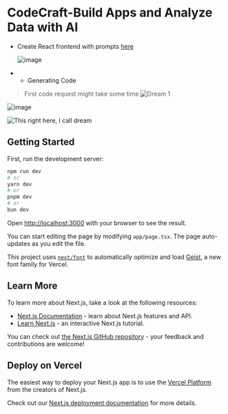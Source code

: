 # CodeCraft-Build Apps and Analyze Data with AI
- Create React frontend with prompts [here](https://codecraftdev.vercel.app/)

  ![image](https://github.com/user-attachments/assets/603e2896-7611-47ab-b78a-42a9a44f0a8c)


- - Generating Code
> First code request might take some time 
![Dream 1](https://github.com/user-attachments/assets/282d3019-d881-45a3-a910-40886953cdbe)


 ![image](https://github.com/user-attachments/assets/9a25d030-4ddc-4ff2-9ff6-d0482d5287a1)

  
![This right here, I call dream](https://github.com/user-attachments/assets/451dd3cc-ea8c-4e75-b561-bccb2f013b0c)




## Getting Started

First, run the development server:

```bash
npm run dev
# or
yarn dev
# or
pnpm dev
# or
bun dev
```

Open [http://localhost:3000](http://localhost:3000) with your browser to see the result.

You can start editing the page by modifying `app/page.tsx`. The page auto-updates as you edit the file.

This project uses [`next/font`](https://nextjs.org/docs/app/building-your-application/optimizing/fonts) to automatically optimize and load [Geist](https://vercel.com/font), a new font family for Vercel.

## Learn More

To learn more about Next.js, take a look at the following resources:

- [Next.js Documentation](https://nextjs.org/docs) - learn about Next.js features and API.
- [Learn Next.js](https://nextjs.org/learn) - an interactive Next.js tutorial.

You can check out [the Next.js GitHub repository](https://github.com/vercel/next.js) - your feedback and contributions are welcome!

## Deploy on Vercel

The easiest way to deploy your Next.js app is to use the [Vercel Platform](https://vercel.com/new?utm_medium=default-template&filter=next.js&utm_source=create-next-app&utm_campaign=create-next-app-readme) from the creators of Next.js.

Check out our [Next.js deployment documentation](https://nextjs.org/docs/app/building-your-application/deploying) for more details.

